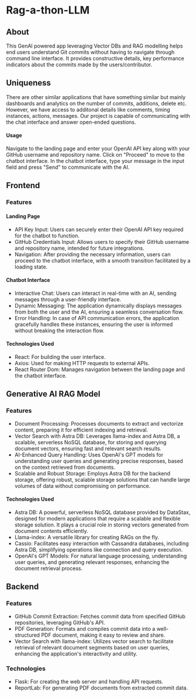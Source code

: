 # Rag-a-thon-LLM

## About

This GenAI powered app leveraging Vector DBs and RAG modelling helps end users understand Git commits without having to navigate through command line interface. It provides constructive details, key performance indicators about the commits made by the users/contributor. 

## Uniqueness

There are other similar applications that have something similar but mainly dashboards and analytics on the number of commits, additions, delete etc. However, we have access to additonal details like comments, timing instances, actions, messages. Our project is capable of communicating with the chat interface and answer open-ended questions. 

#### Usage
Navigate to the landing page and enter your OpenAI API key along with your GitHub username and repository name. Click on "Proceed" to move to the chatbot interface. In the chatbot interface, type your message in the input field and press "Send" to communicate with the AI. 

## Frontend

### Features

#### Landing Page

* API Key Input: Users can securely enter their OpenAI API key required for the chatbot to function.
* GitHub Credentials Input: Allows users to specify their GitHub username and repository name, intended for future integrations.
* Navigation: After providing the necessary information, users can proceed to the chatbot interface, with a smooth transition facilitated by a loading state.

#### Chatbot Interface
* Interactive Chat: Users can interact in real-time with an AI, sending messages through a user-friendly interface.
* Dynamic Messaging: The application dynamically displays messages from both the user and the AI, ensuring a seamless conversation flow.
* Error Handling: In case of API communication errors, the application gracefully handles these instances, ensuring the user is informed without breaking the interaction flow.

#### Technologies Used
* React: For building the user interface.
* Axios: Used for making HTTP requests to external APIs.
* React Router Dom: Manages navigation between the landing page and the chatbot interface.



## Generative AI RAG Model

### Features
* Document Processing: Processes documents to extract and vectorize content, preparing it for efficient indexing and retrieval.
* Vector Search with Astra DB: Leverages llama-index and Astra DB, a scalable, serverless NoSQL database, for storing and querying document vectors, ensuring fast and relevant search results.
* AI-Enhanced Query Handling: Uses OpenAI's GPT models for understanding user queries and generating precise responses, based on the context retrieved from documents.
* Scalable and Robust Storage: Employs Astra DB for the backend storage, offering robust, scalable storage solutions that can handle large volumes of data without compromising on performance.

#### Technologies Used
* Astra DB: A powerful, serverless NoSQL database provided by DataStax, designed for modern applications that require a scalable and flexible storage solution. It plays a crucial role in storing vectors generated from document contents efficiently.
* Llama-index: A versatile library for creating RAGs on the fly.
* Cassio: Facilitates easy interaction with Cassandra databases, including Astra DB, simplifying operations like connection and query execution.
* OpenAI's GPT Models: For natural language processing, understanding user queries, and generating relevant responses, enhancing the document retrieval process.

## Backend
### Features
* GitHub Commit Extraction: Fetches commit data from specified GitHub repositories, leveraging GitHub's API.
* PDF Generation: Formats and compiles commit data into a well-structured PDF document, making it easy to review and share.
* Vector Search with llama-index: Utilizes vector search to facilitate retrieval of relevant document segments based on user queries, enhancing the application's interactivity and utility.
  
### Technologies
* Flask: For creating the web server and handling API requests.
* ReportLab: For generating PDF documents from extracted commit data.

